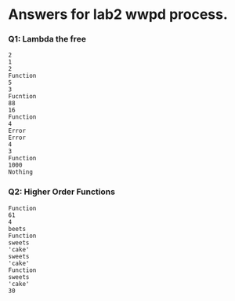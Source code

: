 # Answers for lab2 wwpd process.

### Q1: Lambda the free
```
2
1
2
Function
5
3
Fucntion
88
16
Function
4
Error
Error
4
3
Function
1000
Nothing
```

### Q2: Higher Order Functions
```
Function
61
4
beets
Function
sweets
'cake'
sweets
'cake'
Function
sweets
'cake'
30
```
